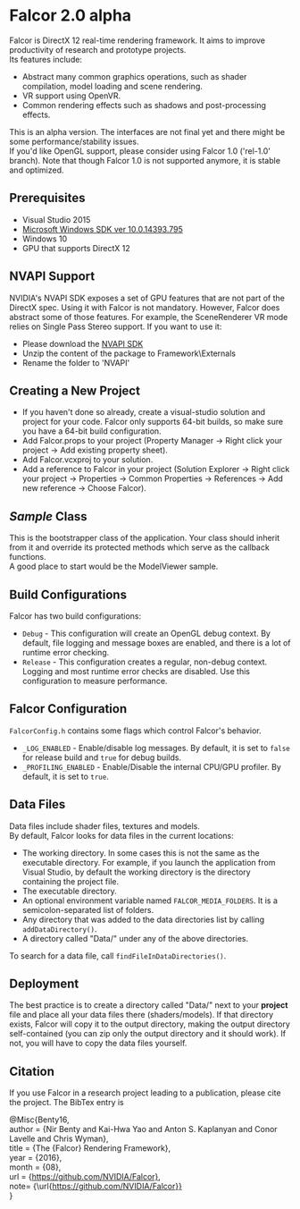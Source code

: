 Falcor 2.0 alpha
=================

Falcor is DirectX 12 real-time rendering framework. It aims to improve productivity of research and prototype projects.  
Its features include:
* Abstract many common graphics operations, such as shader compilation, model loading and scene rendering.
* VR support using OpenVR.
* Common rendering effects such as shadows and post-processing effects.

This is an alpha version. The interfaces are not final yet and there might be some performance/stability issues.  
If you'd like OpenGL support, please consider using Falcor 1.0 ('rel-1.0' branch). Note that though Falcor 1.0 is not supported anymore, it is stable and optimized.

Prerequisites
------------------------
* Visual Studio 2015
* [Microsoft Windows SDK ver 10.0.14393.795](https://developer.microsoft.com/en-us/windows/downloads/windows-10-sdk)
* Windows 10
* GPU that supports DirectX 12

NVAPI Support
--------------
NVIDIA's NVAPI SDK exposes a set of GPU features that are not part of the DirectX spec.
Using it with Falcor is not mandatory. However, Falcor does abstract some of those features. For example, the SceneRenderer VR mode relies on Single Pass Stereo support.
If you want to use it:
* Please download the [NVAPI SDK](https://developer.nvidia.com/nvapi)
* Unzip the content of the package to Framework\Externals
* Rename the folder to 'NVAPI'


Creating a New Project
------------------------
- If you haven't done so already, create a visual-studio solution and project for your code. Falcor only supports 64-bit builds, so make sure you have a 64-bit build configuration.
- Add Falcor.props to your project (Property Manager -> Right click your project -> Add existing property sheet).
- Add Falcor.vcxproj to your solution.
- Add a reference to Falcor in your project (Solution Explorer -> Right click your project -> Properties -> Common Properties -> References -> Add new reference -> Choose Falcor).

*Sample* Class
-------------------
This is the bootstrapper class of the application. Your class should inherit from it and override its protected methods which serve as the callback functions.  
A good place to start would be the ModelViewer sample.


Build Configurations
--------------------
Falcor has two build configurations:
* `Debug` - This configuration will create an OpenGL debug context. By default, file logging and message boxes are enabled, and there is a lot of runtime error checking.
* `Release` - This configuration creates a regular, non-debug context. Logging and most runtime error checks are disabled. Use this configuration to measure performance.

Falcor Configuration
--------------------
`FalcorConfig.h` contains some flags which control Falcor's behavior.
* `_LOG_ENABLED` - Enable/disable log messages. By default, it is set to `false` for release build and `true` for debug builds.
* `_PROFILING_ENABLED` - Enable/Disable the internal CPU/GPU profiler. By default, it is set to `true`.

Data Files
--------------------
Data files include shader files, textures and models.  
By default, Falcor looks for data files in the current locations:
- The working directory. In some cases this is not the same as the executable directory. For example, if you launch the application from Visual Studio, by default the working directory is the directory containing the project file.
- The executable directory.
- An optional environment variable named `FALCOR_MEDIA_FOLDERS`. It is a semicolon-separated list of folders.
- Any directory that was added to the data directories list by calling `addDataDirectory()`.
- A directory called "Data/" under any of the above directories.

To search for a data file, call `findFileInDataDirectories()`.

Deployment
----------
The best practice is to create a directory called "Data/" next to your **project** file and place all your data files there (shaders/models).  If that directory exists, Falcor will copy it to the output directory, making the output directory self-contained (you can zip only the output directory and it should work).  If not, you will have to copy the data files yourself.

Citation
--------
If you use Falcor in a research project leading to a publication, please cite the project.
The BibTex entry is

@Misc{Benty16,  
   author =      {Nir Benty and Kai-Hwa Yao and Anton S. Kaplanyan and Conor Lavelle and Chris Wyman},  
   title =       {The {Falcor} Rendering Framework},  
   year =        {2016},  
   month =       {08},  
   url =         {https://github.com/NVIDIA/Falcor},  
   note=         {\url{https://github.com/NVIDIA/Falcor}}  
}
